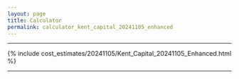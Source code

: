 ```yaml
---
layout: page
title: Calculator
permalink: calculator_kent_capital_20241105_enhanced
---
```


___

{% include cost_estimates/20241105/Kent_Capital_20241105_Enhanced.html %}

___

